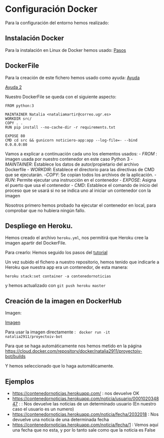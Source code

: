 # Configuración Docker

Para la configuración del entorno hemos realizado:

 ## Instalación Docker
 Para la instalación en Linux de Docker hemos usado:
 [Pasos](https://docs.docker.com/install/linux/docker-ce/ubuntu/#install-docker-ce)

 ## DockerFile
Para la creación de este fichero hemos usado como ayuda:
[Ayuda](https://picodotdev.github.io/blog-bitix/2014/11/como-crear-una-imagen-para-docker-usando-un-dockerfile/)

[Ayuda 2](https://javiermartinalonso.github.io/drafts/dockers/2017-10-02-docker-Dockerfile.html)

Nuestro DockerFile se queda con el siguiente aspecto:

	FROM python:3

	MAINTAINER Natalia <nataliamartir@correo.ugr.es>
	WORKDIR src/
	COPY . .
	RUN pip install --no-cache-dir -r requirements.txt

	EXPOSE 80
	CMD cd src && gunicorn noticiero-app:app --log-file=- --bind 0.0.0.0:80

Vamos a explicar a continuación cada uno los elementos usados:
	- *FROM* : imagen usada por nuestro contenedor en este caso Python 3
	- *MAINTAINER*: Establece los datos de autor/propietario del archivo Dockerfile
	- *WORKDIR*: Establece el directorio para las directivas de CMD que se ejecutarán.
	-*COPY*: Se copian todos los archivos de la aplicación.
	-*RUN*: Permite ejecutar una instrucción en el contenedor
	- *EXPOSE*: Asigna el puerto que usa el contenedor
	- *CMD*: Establece el comando de inicio del proceso que se usará si no se indica uno al iniciar un contenedor con la imagen

Nosotros primero hemos probado ha ejecutar el contenedor en local, para comprobar que no hubiera ningún fallo.

 ## Despliege en Heroku.
Hemos creado el archivo `heroku.yml`, nos permitirá que Heroku cree la imagen apartir del DockerFile.

Para crearlo:
Hemos seguido los pasos del [tutorial](https://devcenter.heroku.com/articles/build-docker-images-heroku-yml)

Un vez subido el fichero a nuestro repositorio, hemos tenido que indicarle a Heroku que nuestra app era un contenedor, de esta manera:

`heroku stack:set container -a contenedornoticias`

y hemos actualizado con `git push heroku master`


 ## Creación de la imagen en DockerHub
Imagen:

[Imagen](https://hub.docker.com/r/natalia2911/proyectoiv-bot/)

Para usar la imagen directamente :
` docker run -it natalia2911/proyectoiv-bot`


Para que se haga automáticamente nos hemos metido en la página https://cloud.docker.com/repository/docker/natalia2911/proyectoiv-bot/builds

Y hemos seleccionado que lo haga automáticamente.

[](https://github.com/natalia2911/ProyectoIV-BOT/blob/master/img/hito4-1.png)

 ## Ejemplos
 -	https://contenedornoticias.herokuapp.com/ : nos devuelve OK
 -	https://contenedornoticias.herokuapp.com/noticia/usuario/000102034847 : : Nos devuelve las noticias de un determinado usuario (En nuestro caso el usuario es un numero)
 -	https://contenedornoticias.herokuapp.com/noticia/fecha/2032018 : Nos devuelve una noticia de una determinada fecha
- https://contenedornoticias.herokuapp.com/noticia/fecha/1 : Vemos aquí una fecha que no esta, y por lo tanto sale como que la noticia es False
 
